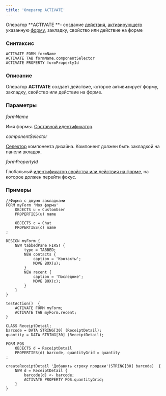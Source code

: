 ```yaml
---
title: 'Оператор ACTIVATE'
---
```


Оператор **ACTIVATE **- создание [действия](Actions.md), [активирующего](Activation_ACTIVATE_.md) указанную [форму](Forms.md), закладку, свойство или действие на форме

### Синтаксис 

    ACTIVATE FORM formName
    ACTIVATE TAB formName.componentSelector
    ACTIVATE PROPERTY formPropertyId

### Описание

Оператор **ACTIVATE** создает действие, которое активизирует форму, закладку, свойство или действие на форме.

### Параметры

*formName*

Имя формы. [Составной идентификатор](IDs.md#cid-broken).

*componentSelector*

[Селектор](DESIGN_instruction.md#selector-broken) компонента дизайна. Компонент должен быть закладкой на панели вкладок.

*formPropertyId*

Глобальный [идентификатор свойства или действия на форме](IDs.md#formpropertyid-broken), на которое должен перейти фокус.

### Примеры

```lsf
//Форма с двумя закладками
FORM myForm 'Моя форма'
    OBJECTS u = CustomUser
    PROPERTIES(u) name

    OBJECTS c = Chat
    PROPERTIES(c) name
;

DESIGN myForm {
    NEW tabbedPane FIRST {
        type = TABBED;
        NEW contacts {
            caption = 'Контакты';
            MOVE BOX(u);
        }
        NEW recent {
            caption = 'Последние';
            MOVE BOX(c);
        }
    }
}

testAction()  {
    ACTIVATE FORM myForm;
    ACTIVATE TAB myForm.recent;
}

CLASS ReceiptDetail;
barcode = DATA STRING[30] (ReceiptDetail);
quantity = DATA STRING[30] (ReceiptDetail);

FORM POS
    OBJECTS d = ReceiptDetail
    PROPERTIES(d) barcode, quantityGrid = quantity
;

createReceiptDetail 'Добавить строку продажи'(STRING[30] barcode)  {
    NEW d = ReceiptDetail {
        barcode(d) <- barcode;
        ACTIVATE PROPERTY POS.quantityGrid;
    }
}
```

  
